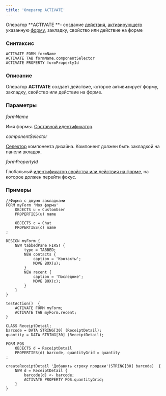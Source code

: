 ```yaml
---
title: 'Оператор ACTIVATE'
---
```


Оператор **ACTIVATE **- создание [действия](Actions.md), [активирующего](Activation_ACTIVATE_.md) указанную [форму](Forms.md), закладку, свойство или действие на форме

### Синтаксис 

    ACTIVATE FORM formName
    ACTIVATE TAB formName.componentSelector
    ACTIVATE PROPERTY formPropertyId

### Описание

Оператор **ACTIVATE** создает действие, которое активизирует форму, закладку, свойство или действие на форме.

### Параметры

*formName*

Имя формы. [Составной идентификатор](IDs.md#cid-broken).

*componentSelector*

[Селектор](DESIGN_instruction.md#selector-broken) компонента дизайна. Компонент должен быть закладкой на панели вкладок.

*formPropertyId*

Глобальный [идентификатор свойства или действия на форме](IDs.md#formpropertyid-broken), на которое должен перейти фокус.

### Примеры

```lsf
//Форма с двумя закладками
FORM myForm 'Моя форма'
    OBJECTS u = CustomUser
    PROPERTIES(u) name

    OBJECTS c = Chat
    PROPERTIES(c) name
;

DESIGN myForm {
    NEW tabbedPane FIRST {
        type = TABBED;
        NEW contacts {
            caption = 'Контакты';
            MOVE BOX(u);
        }
        NEW recent {
            caption = 'Последние';
            MOVE BOX(c);
        }
    }
}

testAction()  {
    ACTIVATE FORM myForm;
    ACTIVATE TAB myForm.recent;
}

CLASS ReceiptDetail;
barcode = DATA STRING[30] (ReceiptDetail);
quantity = DATA STRING[30] (ReceiptDetail);

FORM POS
    OBJECTS d = ReceiptDetail
    PROPERTIES(d) barcode, quantityGrid = quantity
;

createReceiptDetail 'Добавить строку продажи'(STRING[30] barcode)  {
    NEW d = ReceiptDetail {
        barcode(d) <- barcode;
        ACTIVATE PROPERTY POS.quantityGrid;
    }
}
```

  
